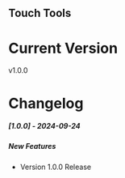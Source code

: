 ## Touch Tools

# Current Version
v1.0.0

# Changelog

##### [1.0.0] - 2024-09-24

##### New Features
- Version 1.0.0 Release